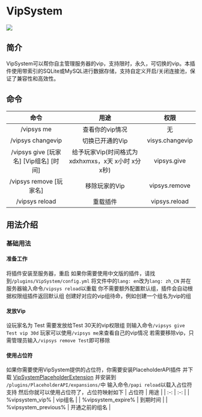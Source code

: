# VipSystem
 
[![](https://www.jitpack.io/v/com.gitee.Soldier233/VipSystemRecode.svg)](https://www.jitpack.io/#com.gitee.Soldier233/VipSystemRecode)

## 简介
VipSystem可以帮你自主管理服务器的vip，支持限时，永久，可切换的vip。本插件使用带索引的SQLite或MySQL进行数据存储，支持自定义开启/关闭连接池，保证了兼容性和高效性。

## 命令

| 命令 | 用途 | 权限 |
| :-: | :-: | :-:|
|/vipsys me | 查看你的vip情况 | 无 |
|/vipsys changevip | 切换已开通的Vip | visys.changevip |
|/vipsys give [玩家名] [Vip组名] [时间] | 给予玩家Vip(时间格式为xdxhxmxs，x天 x小时 x分 x秒) | vipsys.give |
|/vipsys remove [玩家名] | 移除玩家的Vip | vipsys.remove |
|/vipsys reload | 重载插件 | vipsys.reload |

## 用法介绍
### 基础用法
#### 准备工作
将插件安装至服务器，重启
如果你需要使用中文版的插件，请找到```/plugins/VipSystem/config.yml```
将文件中的```lang: en```改为```lang: zh_CN```
并在服务器输入命令```/vipsys reload```以重载
你不需要额外配置默认组，插件会自动根据权限组插件返回默认组
创建好对应的vip组待命，例如创建一个组名为vip的组
#### 发放Vip
设玩家名为 Test 需要发放给Test 30天的vip权限组
则输入命令```/vipsys give Test vip 30d```
玩家可以使用```/vipsys me```来查看自己的vip情况
若需要移除vip，只需管理员输入```/vipsys remove Test```即可移除
#### 使用占位符
如果你需要使用VipSystem提供的占位符，你需要安装PlaceholderAPI插件
并下载 [VipSystemPlaceholderExtension](https://static.zhanshi123.me/vipsystem/VipSystemPlaceholderExtension.jar) 并安装到 ```/plugins/PlaceholderAPI/expansions/```中
输入命令```/papi reload```以载入占位符支持
然后你就可以使用占位符了，占位符映射如下
| 占位符 | 用途 |
| :-: | :-: | 
| %vipsystem_vip% | vip组名 |
| %vipsystem_expire% | 到期时间 |
| %vipsystem_previous% | 开通之前的组名 |